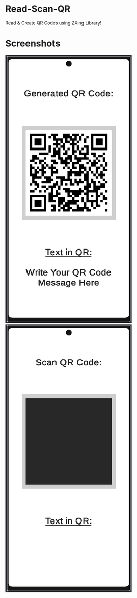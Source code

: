 # Read-Scan-QR
Read & Create QR Codes using ZXing Library!

# Screenshots
<img src="Create%20QR.png"></img>
<img src="Scan%20QR.png"></img>

